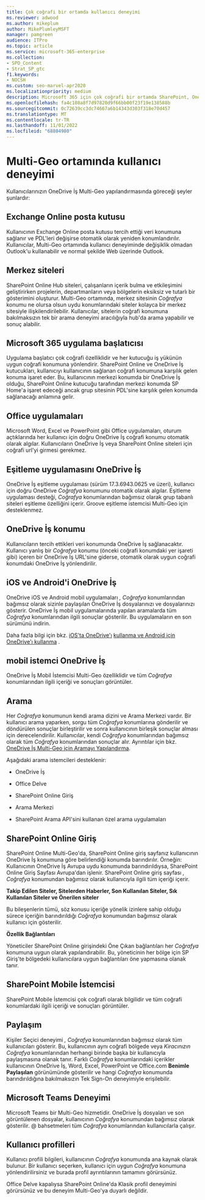 ```yaml
---
title: Çok coğrafi bir ortamda kullanıcı deneyimi
ms.reviewer: adwood
ms.author: mikeplum
author: MikePlumleyMSFT
manager: pamgreen
audience: ITPro
ms.topic: article
ms.service: microsoft-365-enterprise
ms.collection:
- SPO_Content
- Strat_SP_gtc
f1.keywords:
- NOCSH
ms.custom: seo-marvel-apr2020
ms.localizationpriority: medium
description: Microsoft 365 için çok coğrafi bir ortamda SharePoint, OneDrive ve Exchange kullanıcı deneyimi hakkında bilgi edinin.
ms.openlocfilehash: fa4c108a8f7d97820d9f66bb00f23f19e138588b
ms.sourcegitcommit: 0c72639cc3dc74667a6b14343d303f318e70d457
ms.translationtype: MT
ms.contentlocale: tr-TR
ms.lasthandoff: 11/01/2022
ms.locfileid: "68804980"
---
```

# <a name="user-experience-in-a-multi-geo-environment"></a>Multi-Geo ortamında kullanıcı deneyimi

Kullanıcılarınızın OneDrive İş Multi-Geo yapılandırmasında göreceği şeyler şunlardır:

## <a name="exchange-online-mailbox"></a>Exchange Online posta kutusu

Kullanıcının Exchange Online posta kutusu tercih ettiği veri konumuna sağlanır ve PDL'leri değişirse otomatik olarak yeniden konumlandırılır. Kullanıcılar, Multi-Geo ortamında kullanıcı deneyiminde değişiklik olmadan Outlook'u kullanabilir ve normal şekilde Web üzerinde Outlook.

## <a name="hub-sites"></a>Merkez siteleri

SharePoint Online Hub siteleri, çalışanların içerik bulma ve etkileşimini geliştirirken projelerin, departmanların veya bölgelerin eksiksiz ve tutarlı bir gösterimini oluşturur. Multi-Geo ortamında, merkez sitesinin _Coğrafya_ konumu ne olursa olsun uydu konumlarındaki siteler kolayca bir merkez sitesiyle ilişkilendirilebilir. Kullanıcılar, sitelerin coğrafi konumuna bakılmaksızın tek bir arama deneyimi aracılığıyla hub'da arama yapabilir ve sonuç alabilir.

## <a name="microsoft-365-app-launcher"></a>Microsoft 365 uygulama başlatıcısı

Uygulama başlatıcı çok coğrafi özelliklidir ve her kutucuğu iş yükünün uygun coğrafi konumuna yönlendirir. SharePoint Online ve OneDrive İş kutucukları, kullanıcıyı kullanıcının sağlanan coğrafi konumuna karşılık gelen konuma işaret eder. Bu, kullanıcının merkezi konumda bir OneDrive İş olduğu, SharePoint Online kutucuğu tarafından merkezi konumda SP Home'a işaret edeceği ancak grup sitesinin PDL'sine karşılık gelen konumda sağlanacağı anlamına gelir. 

## <a name="office-applications"></a>Office uygulamaları

Microsoft Word, Excel ve PowerPoint gibi Office uygulamaları, oturum açtıklarında her kullanıcı için doğru OneDrive İş coğrafi konumu otomatik olarak algılar. Kullanıcıların OneDrive İş veya SharePoint Online siteleri için coğrafi url'yi girmesi gerekmez.

## <a name="onedrive-for-business-sync-app"></a>Eşitleme uygulamasını OneDrive İş

OneDrive İş eşitleme uygulaması (sürüm 17.3.6943.0625 ve üzeri), kullanıcı için doğru OneDrive _Coğrafya_ konumunu otomatik olarak algılar. Eşitleme uygulaması desteği, _Coğrafya_ konumlarından bağımsız olarak grup tabanlı siteleri eşitleme özelliğini içerir. Groove eşitleme istemcisi Multi-Geo için desteklenmez. 

## <a name="onedrive-for-business-location"></a>OneDrive İş konumu

Kullanıcıların tercih ettikleri veri konumunda OneDrive İş sağlanacaktır. Kullanıcı yanlış bir _Coğrafya_ konumu (önceki coğrafi konumdaki yer işareti gibi) içeren bir OneDrive İş URL'sine giderse, otomatik olarak uygun coğrafi konumdaki OneDrive İş yönlendirilir.

## <a name="onedrive-for-business-ios-and-android"></a>iOS ve Android'i OneDrive İş 

OneDrive iOS ve Android mobil uygulamaları _, Coğrafya_ konumlarından bağımsız olarak sizinle paylaşılan OneDrive İş dosyalarınızı ve dosyalarınızı gösterir. OneDrive İş mobil uygulamalarında yapılan aramalarda tüm _Coğrafya_ konumlarından ilgili sonuçlar gösterilir. Bu uygulamaların en son sürümünü indirin.

Daha fazla bilgi için bkz. [iOS'ta OneDrive'ı](https://support.office.com/article/08d5c5b2-ccc6-40eb-a244-fe3597a3c247) [kullanma ve Android için OneDrive'ı kullanma](https://support.office.com/article/eee1d31c-792d-41d4-8132-f9621b39eb36) .

## <a name="onedrive-for-business-mobile-client"></a>mobil istemci OneDrive İş 

OneDrive İş Mobil İstemcisi Multi-Geo özelliklidir ve tüm _Coğrafya_ konumlarından ilgili içeriği ve sonuçları görüntüler.

## <a name="search"></a>Arama

Her _Coğrafya_ konumunun kendi arama dizini ve Arama Merkezi vardır. Bir kullanıcı arama yaparken, sorgu tüm _Coğrafya_ konumlarına gönderilir ve döndürülen sonuçlar birleştirilir ve sonra kullanıcının birleşik sonuçlar alması için derecelendirilir. Kullanıcılar, kendi _Coğrafya_ konumlarından bağımsız olarak tüm _Coğrafya_ konumlarından sonuçlar alır. Ayrıntılar için bkz. [OneDrive İş Multi-Geo için Aramayı Yapılandırma](configure-search-for-multi-geo.md).

Aşağıdaki arama istemcileri desteklenir:

-   OneDrive İş

-   Office Delve

-   SharePoint Online Giriş

-   Arama Merkezi

-   SharePoint Arama API'sini kullanan özel arama uygulamaları

## <a name="sharepoint-online-home"></a>SharePoint Online Giriş 

SharePoint Online Multi-Geo'da, SharePoint Online giriş sayfanız kullanıcının OneDrive İş konumuna göre belirlendiği konumda barındırılır. Örneğin: Kullanıcının OneDrive İş Avrupa uydu konumunda barındırıldıysa, SharePoint Online Giriş Sayfası Avrupa'dan işlenir. SharePoint Online giriş sayfası _, Coğrafya_ konumundan bağımsız olarak kullanıcıyla ilgili tüm içeriği içerir. 

**Takip Edilen Siteler, Sitelerden Haberler, Son Kullanılan Siteler, Sık Kullanılan Siteler ve Önerilen siteler**

Bu bileşenlerin tümü, söz konusu içeriğe yönelik izinlere sahip olduğu sürece içeriğin barındırıldığı _Coğrafya_ konumundan bağımsız olarak kullanıcı için gösterilir. 

**Özellik Bağlantıları**

Yöneticiler SharePoint Online girişindeki Öne Çıkan bağlantıları her _Coğrafya_ konumuna uygun olarak yapılandırabilir. Bu, yöneticinin her bölge için SP Giriş'te bölgedeki kullanıcılara uygun bağlantıları öne yapmasına olanak tanır. 

## <a name="sharepoint-mobile-client"></a>SharePoint Mobile İstemcisi

SharePoint Mobile İstemcisi çok coğrafi olarak bilgilidir ve tüm coğrafi konumlardaki ilgili içeriği ve sonuçları görüntüler.

## <a name="sharing"></a>Paylaşım

Kişiler Seçici deneyimi _, Coğrafya_ konumlarından bağımsız olarak tüm kullanıcıları gösterir. Bu, kullanıcının aynı coğrafi bölgede veya _Kiracınızın_ _Coğrafya_ konumlarından herhangi birinde başka bir kullanıcıyla paylaşmasına olanak tanır. Farklı _Coğrafya_ konumlarındaki içerikler kullanıcının OneDrive İş, Word, Excel, PowerPoint ve Office.com **Benimle Paylaşılan** görünümünde gösterilir ve hangi _Coğrafya_ konumunda barındırıldığına bakılmaksızın Tek Sign-On deneyimiyle erişilebilir.

## <a name="microsoft-teams-experience"></a>Microsoft Teams Deneyimi

Microsoft Teams bir Multi-Geo hizmetidir. OneDrive İş dosyaları ve son görüntülenen dosyalar, kullanıcının _Coğrafya_ konumundan bağımsız olarak gösterilir. @ bahsetmeleri tüm _Coğrafya_ konumlarından kullanıcılarla çalışır.

## <a name="user-profiles"></a>Kullanıcı profilleri

Kullanıcı profili bilgileri, kullanıcının _Coğrafya_ konumunda ana kaynak olarak bulunur. Bir kullanıcı seçerken, kullanıcı için uygun _Coğrafya_ konumuna yönlendirilirsiniz ve burada profil ayrıntılarının tamamını görürsünüz.

Office Delve kapalıysa SharePoint Online'da Klasik profil deneyimini görürsünüz ve bu deneyim Multi-Geo'ya duyarlı değildir.


